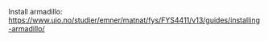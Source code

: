 Install armadillo: https://www.uio.no/studier/emner/matnat/fys/FYS4411/v13/guides/installing-armadillo/